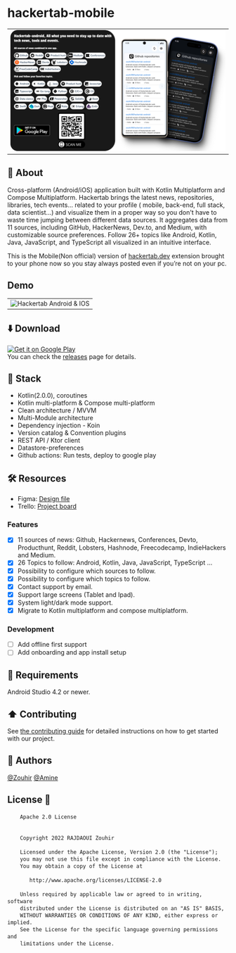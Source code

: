 # hackertab-mobile

<table align="center">
<tr>
<td>
<img src="imgs/preview.svg" alt="Preview image" /> 
</td>
</tr>
</table>

## 📝 About

Cross-platform (Android/iOS) application built with Kotlin Multiplatform and Compose Multiplatform.
Hackertab brings the latest news, repositories, libraries, tech events... related to your profile (
mobile, back-end, full stack, data scientist...) and visualize them in a proper way so you don't
have to waste time jumping between different data sources.
It aggregates data from 11 sources, including GitHub, HackerNews, Dev.to, and Medium, with
customizable source preferences. Follow 26+ topics like Android, Kotlin, Java, JavaScript, and
TypeScript all visualized in an intuitive interface.

This is the Mobile(Non official) version of [hackertab.dev](https://hackertab.dev) extension brought to your
phone now so you stay always posted even if you’re not on your pc.

## Demo

<table align="center">
<tr>
<td>
<img src="imgs/demo.gif" alt="Hackertab Android & IOS" /> 
</td>
</tr>
</table>

## ⬇️ Download

[<img src="https://play.google.com/intl/en_us/badges/images/generic/en-play-badge.png" alt="Get it on Google Play" height="90"/>](https://play.google.com/store/apps/details?id=com.zrcoding.hackertab)<br>
You can check the [releases](https://github.com/zouhir96/hackertab-android/releases/latest) page for
details.

## 🔨 Stack

- Kotlin(2.0.0), coroutines
- Kotlin multi-platform & Compose multi-platform
- Clean architecture / MVVM
- Multi-Module architecture
- Dependency injection - Koin
- Version catalog & Convention plugins
- REST API / Ktor client
- Datastore-preferences
- Github actions: Run tests, deploy to google play

## 🛠️ Resources
- Figma: [Design file](https://www.figma.com/file/IMFz1yU7jLCIQL1ZM0X8t7/Hackertab?type=design&node-id=0-1&mode=design&t=7yYklSUnlheLkOaN-0)
- Trello: [Project board](https://trello.com/b/OaxWzI96/hackertab)

### Features

- [x] 11 sources of news: Github, Hackernews, Conferences, Devto, Producthunt, Reddit, Lobsters,
  Hashnode, Freecodecamp, IndieHackers and Medium.
- [x] 26 Topics to follow: Android, Kotlin, Java, JavaScript, TypeScript ...
- [x] Possibility to configure which sources to follow.
- [x] Possibility to configure which topics to follow.
- [x] Contact support by email.
- [x] Support large screens (Tablet and Ipad).
- [x] System light/dark mode support.
- [x] Migrate to Kotlin multiplatform and compose multiplatform.

### Development

- [ ] Add offline first support
- [ ] Add onboarding and app install setup

## 🧩 Requirements

Android Studio 4.2 or newer.

## ⬆️ Contributing

See [the contributing guide](CONTRIBUTING.md) for detailed instructions on how to get started with
our project.

## 🔗 Authors

[@Zouhir](https://rajdaoui-zouhir.vercel.app)
[@Amine](https://twitter.com/aminekarimii)

## License 🔖

```
    Apache 2.0 License


    Copyright 2022 RAJDAOUI Zouhir

    Licensed under the Apache License, Version 2.0 (the "License");
    you may not use this file except in compliance with the License.
    You may obtain a copy of the License at

       http://www.apache.org/licenses/LICENSE-2.0

    Unless required by applicable law or agreed to in writing, software
    distributed under the License is distributed on an "AS IS" BASIS,
    WITHOUT WARRANTIES OR CONDITIONS OF ANY KIND, either express or implied.
    See the License for the specific language governing permissions and
    limitations under the License.

```

